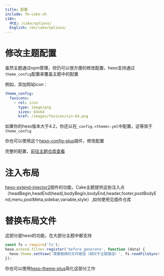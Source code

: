 ```yaml
---
title: 配置
include: fm-cake-zh
i18n:
  中文: /cake/options/
  English: /en/cake/options/
---
```


# 修改主题配置

虽然主题通过npm管理，但仍可以很方便的修改配置，hexo支持通过`theme_config`配置来覆盖主题中的配置

例如，添加网站icon：

```yml
theme_config:
  favicons:
    - rel: icon
      type: image/png
      sizes: 64x64
      href: /images/favicon/xin-64.png
```

如果你的hexo版本大于4.2，你还以在`_config.<theme>.yml`中配置，这等效于`theme_config`

你也可以使用这个[hexo-config-plus](https://github.com/jiangtj-lab/hexo-config-plus)插件，修改配置

完整的配置，[前往主题仓库查看](https://github.com/jiangtj/hexo-theme-cake/blob/master/_config.yml)

# 注入布局

[hexo-extend-injector2](https://github.com/jiangtj/hexo-extend-injector2)插件的功能，Cake主题提供这些注入点（headBegin,headEnd(head),bodyBegin,bodyEnd,header,footer,postBodyEnd,menu,postMeta,sidebar,variable,style）,如何使用见插件仓库

# 替换布局文件

这部分是hexo的功能，在大部分主题中都支持

```js
const fs = require('fs');
hexo.extend.filter.register('before_generate', function (data) {
  hexo.theme.setView('需要替换的文件路径（相对于主题路径）', fs.readFileSync('你的自定义文件').toString());
});
```

你也可以使用[hexo-theme-plus](https://github.com/JiangTJ/hexo-theme-plus)简化这部分工作
